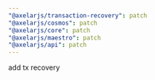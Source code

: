 ```yaml
---
"@axelarjs/transaction-recovery": patch
"@axelarjs/cosmos": patch
"@axelarjs/core": patch
"@axelarjs/maestro": patch
"@axelarjs/api": patch
---
```


add tx recovery
